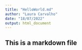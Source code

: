 ```yaml
---
title: "HelloWorld.md"
author: "Laura Carvalho"
date: "18/07/2022"
output: html_document
---
```

## This is a markdown file
